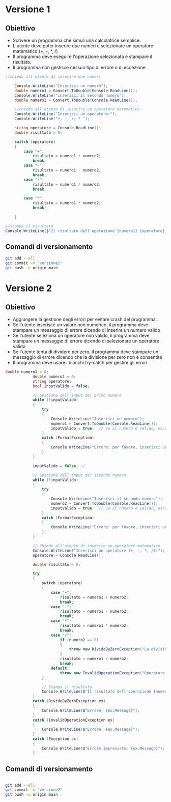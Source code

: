 # Versione 1

## Obiettivo

- Scrivere un programma che simuli una calcolatrice semplice.
- L utente deve poter inserire due numeri e selezionare un operatore matematico (+, -, *, /)
- Il programma deve eseguire l'operazione selezionata e stampare il risultato.
- Il programma non gestisce nessun tipo di errore o di eccezione.

```csharp
//chiedo all'utente di inserire due numeri

    Console.WriteLine("Inserisci un numero");
    double numero1 = Convert.ToDouble(Console.ReadLine());
    Console.WriteLine("inserisci il secondo numero");
    double numero2 = Convert.ToDouble(Console.ReadLine());

    //chiedo all'utente di inserire un operatore matematico
    Console.WriteLine("Inserisci un operatore:");
    Console.WriteLine("+, -, /, * ");

    string operatore = Console.ReadLine();
    double risultato = 0;

    switch (operatore)
    {
        case "+":
            risultato = numero1 + numero2;
            break;
        case "-":
            risultato = numero1 - numero2;
            break;
        case "/":
            risultato = numero1 / numero2;
            break;

        case "*":
            risultato = numero1 * numero2;
            break;

    }

//stampa il risultato
Console.WriteLine($"Il risultato dell'operazione {numero1} {operatore} {numero2} è: {risultato}");

```
## Comandi di versionamento

```bash
git add --all
git commit -m "versione1"
git push -u origin main
```
# Versione 2

## Obiettivo

- Aggiungere la gestione degli errori per evitare crash del programma.
- Se l'utente inserisce un valore non numerico, il programma deve stampare un messaggio di errore dicendo di inserire un numero valido
- Se l'utente seleziona un operatore non valido, il programma deve stampare un messaggio di errore dicendo di selezionare un operatore valido
- Se l'utente tenta di dividere per zero, il programma deve stampare un messaggio di errore dicendo che la divisione per zero non è consentita
- Il programma deve usare i blocchi try-catch per gestire gli errori

```csharp
double numero1 = 0;
            double numero2 = 0;
            string operatore;
            bool inputValido = false;

            // Gestione dell'input del primo numero
            while (!inputValido)
            {
                try
                {
                    Console.WriteLine("Inserisci un numero");
                    numero1 = Convert.ToDouble(Console.ReadLine());
                    inputValido = true;  // Se il numero è valido, esco dal ciclo
                }
                catch (FormatException)
                {
                    Console.WriteLine("Errore: per favore, inserisci un numero valido.");
                }
            }

            inputValido = false; // 

            // Gestione dell'input del secondo numero
            while (!inputValido)
            {
                try
                {
                    Console.WriteLine("Inserisci il secondo numero");
                    numero2 = Convert.ToDouble(Console.ReadLine());
                    inputValido = true;  // Se il numero è valido, esco dal ciclo
                }
                catch (FormatException)
                {
                    Console.WriteLine("Errore: per favore, inserisci un numero valido.");
                }
            }

            // Chiedo all'utente di inserire un operatore matematico
            Console.WriteLine("Inserisci un operatore (+, -, *, /):");
            operatore = Console.ReadLine();

            double risultato = 0;

            try
            {
                switch (operatore)
                {
                    case "+":
                        risultato = numero1 + numero2;
                        break;
                    case "-":
                        risultato = numero1 - numero2;
                        break;
                    case "*":
                        risultato = numero1 * numero2;
                        break;
                    case "/":
                        if (numero2 == 0)
                        {
                            throw new DivideByZeroException("La divisione per zero non è consentita.");
                        }
                        risultato = numero1 / numero2;
                        break;
                    default:
                        throw new InvalidOperationException("Operatore non valido. Per favore, inserisci +, -, *, o /.");
                }

                // Stampa il risultato
                Console.WriteLine($"Il risultato dell'operazione {numero1} {operatore} {numero2} è: {risultato}");
            }
            catch (DivideByZeroException ex)
            {
                Console.WriteLine($"Errore: {ex.Message}");
            }
            catch (InvalidOperationException ex)
            {
                Console.WriteLine($"Errore: {ex.Message}");
            }
            catch (Exception ex)
            {
                Console.WriteLine($"Errore imprevisto: {ex.Message}");
            }
```
## Comandi di versionamento

```bash

git add --all
git commit -m "versione2"
git push -u origin main
```

            
